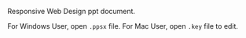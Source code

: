 Responsive Web Design ppt document.


For Windows User, open <code>.ppsx</code> file.
For Mac User, open <code>.key</code> file to edit.
